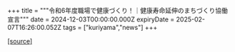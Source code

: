 +++
title = """令和6年度職場で健康づくり！｜健康寿命延伸のまちづくり協働宣言"""
date = 2024-12-03T00:00:00.000Z
expiryDate = 2025-02-07T16:26:00.052Z
tags = ["kuriyama","news"]
+++


[[source]](https://www.town.kuriyama.hokkaido.jp/soshiki/38/29667.html)
